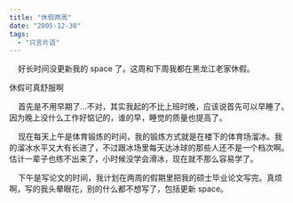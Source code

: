 ```yaml
---
title: "休假两周"
date: "2005-12-30"
tags: 
  - "只言片语"
---
```


    好长时间没更新我的 space 了。这周和下周我都在黑龙江老家休假。

休假可真舒服啊

    首先是不用早期了...不对，其实我起的不比上班时晚，应该说首先可以早睡了。因为晚上没什么工作好惦记的，谁的早，睡觉的质量也提高了。

    现在每天上午是体育锻炼的时间，我的锻炼方式就是在楼下的体育场溜冰。我的溜冰水平又大有长进了，不过跟冰场里每天达冰球的那些人还不是一个档次啊。估计一辈子也练不出来了，小时候没学会滑冰，现在就不那么容易学了。

    下午是写论文的时间，我计划在两周的假期里把我的硕士毕业论文写完。真烦啊，写的我头晕眼花，别的什么都不想写了，包括更新 space。
